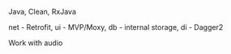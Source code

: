Java, Clean, RxJava

net - Retrofit, 
ui - MVP/Moxy, 
db - internal storage, 
di - Dagger2

Work with audio
